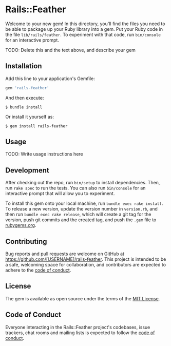 # Rails::Feather

Welcome to your new gem! In this directory, you'll find the files you need to be able to package up your Ruby library into a gem. Put your Ruby code in the file `lib/rails/feather`. To experiment with that code, run `bin/console` for an interactive prompt.

TODO: Delete this and the text above, and describe your gem

## Installation

Add this line to your application's Gemfile:

```ruby
gem 'rails-feather'
```

And then execute:

    $ bundle install

Or install it yourself as:

    $ gem install rails-feather

## Usage

TODO: Write usage instructions here

## Development

After checking out the repo, run `bin/setup` to install dependencies. Then, run `rake spec` to run the tests. You can also run `bin/console` for an interactive prompt that will allow you to experiment.

To install this gem onto your local machine, run `bundle exec rake install`. To release a new version, update the version number in `version.rb`, and then run `bundle exec rake release`, which will create a git tag for the version, push git commits and the created tag, and push the `.gem` file to [rubygems.org](https://rubygems.org).

## Contributing

Bug reports and pull requests are welcome on GitHub at https://github.com/[USERNAME]/rails-feather. This project is intended to be a safe, welcoming space for collaboration, and contributors are expected to adhere to the [code of conduct](https://github.com/[USERNAME]/rails-feather/blob/master/CODE_OF_CONDUCT.md).

## License

The gem is available as open source under the terms of the [MIT License](https://opensource.org/licenses/MIT).

## Code of Conduct

Everyone interacting in the Rails::Feather project's codebases, issue trackers, chat rooms and mailing lists is expected to follow the [code of conduct](https://github.com/[USERNAME]/rails-feather/blob/master/CODE_OF_CONDUCT.md).
